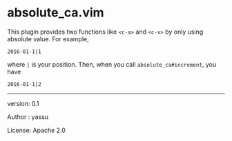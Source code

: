 absolute_ca.vim
=================


This plugin provides two functions like `<c-a>` and `<c-x>` by only using absolute value.
For example,

```
2016-01-1|1
```

where `|` is your position.
Then, when you call `absolute_ca#increment`, you have

```
2016-01-1|2
```

---

version: 0.1

Author : yassu

License: Apache 2.0
